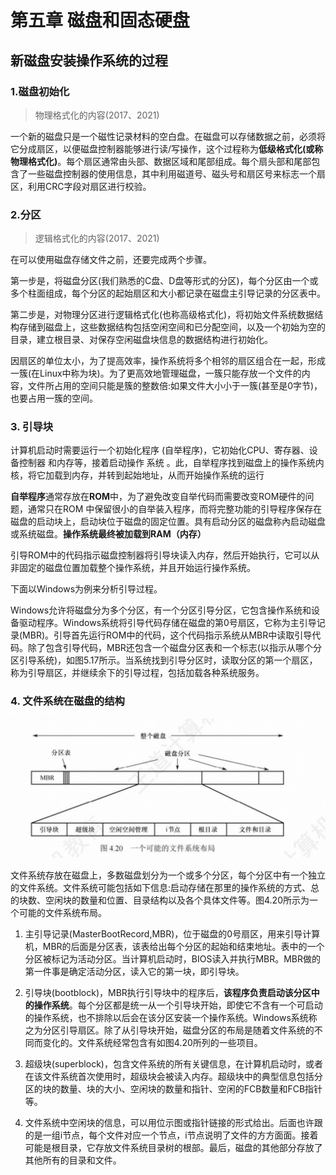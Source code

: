 # 第五章 磁盘和固态硬盘

## 新磁盘安装操作系统的过程

### 1.磁盘初始化

> 物理格式化的内容(2017、2021)

一个新的磁盘只是一个磁性记录材料的空白盘。在磁盘可以存储数据之前，必须将它分成扇区，以便磁盘控制器能够进行读/写操作，这个过程称为**低级格式化(或称物理格式化)**。每个扇区通常由头部、数据区域和尾部组成。每个扇头部和尾部包含了一些磁盘控制器的使用信息，其中利用磁道号、磁头号和扇区号来标志一个扇区，利用CRC字段对扇区进行校验。

### 2.分区

>逻辑格式化的内容(2017、2021)

在可以使用磁盘存储文件之前，还要完成两个步骤。

第一步是，将磁盘分区(我们熟悉的C盘、D盘等形式的分区)，每个分区由一个或多个柱面组成，每个分区的起始扇区和大小都记录在磁盘主引导记录的分区表中。

第二步是，对物理分区进行逻辑格式化(也称高级格式化)，将初始文件系统数据结构存储到磁盘上，这些数据结构包括空闲空间和已分配空间，以及一个初始为空的目录，建立根目录、对保存空闲磁盘块信息的数据结构进行初始化。


因扇区的单位太小，为了提高效率，操作系统将多个相邻的扇区组合在一起，形成一簇(在Linux中称为块)。为了更高效地管理磁盘，一簇只能存放一个文件的内容，文件所占用的空间只能是簇的整数倍:如果文件大小小于一簇(甚至是0字节)，也要占用一簇的空间。

### 3. 引导块

计算机启动时需要运行一个初始化程序 (自举程序)，它初始化CPU、寄存器、设备控制器 和内存等，接着启动操作 系统 。此，自举程序找到磁盘上的操作系统内核，将它加载到内存，并转到起始地址，从而开始操作系统的运行

**自举程序**通常存放在**ROM**中，为了避免改变自举代码而需要改变ROM硬件的问题，通常只在ROM 中保留很小的自举装入程序，而将完整功能的引导程序保存在磁盘的启动块上，启动块位于磁盘的固定位置。具有启动分区的磁盘称內启动磁盘或系统磁盘。**操作系统最终被加载到RAM（内存）**

引导ROM中的代码指示磁盘控制器将引导块读入内存，然后开始执行，它可以从非固定的磁盘位置加载整个操作系统，并且开始运行操作系统。

下面以Windows为例来分析引导过程。

Windows允许将磁盘分为多个分区，有一个分区引导分区，它包含操作系统和设备驱动程序。Windows系统将引导代码存储在磁盘的第0号扇区，它称为主引导记录(MBR)。引导首先运行ROM中的代码，这个代码指示系统从MBR中读取引导代码。除了包含引导代码，MBR还包含一个磁盘分区表和一个标志(以指示从哪个分区引导系统)，如图5.17所示。当系统找到引导分区时，读取分区的第一个扇区，称为引导扇区，并继续余下的引导过程，包括加载各种系统服务。

### 4. 文件系统在磁盘的结构

![alt text](./img/文件系统的布局.png)

文件系统存放在磁盘上，多数磁盘划分为一个或多个分区，每个分区中有一个独立的文件系统。文件系统可能包括如下信息:启动存储在那里的操作系统的方式、总的块数、空闲块的数量和位置、目录结构以及各个具体文件等。图4.20所示为一个可能的文件系统布局。

1) 主引导记录(MasterBootRecord,MBR)，位于磁盘的0号扇区，用来引导计算机，MBR的后面是分区表，该表给出每个分区的起始和结束地址。表中的一个分区被标记为活动分区。当计算机启动时，BIOS读入并执行MBR。MBR做的第一件事是确定活动分区，读入它的第一块，即引导块。

2) 引导块(bootblock)，MBR执行引导块中的程序后，**该程序负责启动该分区中的操作系统**。每个分区都是统一从一个引导块开始，即使它不含有一个可启动的操作系统，也不排除以后会在该分区安装一个操作系统。Windows系统称之为分区引导扇区。除了从引导块开始，磁盘分区的布局是随着文件系统的不同而变化的。文件系统经常包含有如图4.20所列的一些项目。

3) 超级块(superblock)，包含文件系统的所有关键信息，在计算机启动时，或者在该文件系统首次使用时，超级块会被读入内存。超级块中的典型信息包括分区的块的数量、块的大小、空闲块的数量和指针、空闲的FCB数量和FCB指针等。

4) 文件系统中空闲块的信息，可以用位示图或指针链接的形式给出。后面也许跟的是一组i节点，每个文件对应一个节点，i节点说明了文件的方方面面。接着可能是根目录，它存放文件系统目录树的根部。最后，磁盘的其他部分存放了其他所有的目录和文件。

